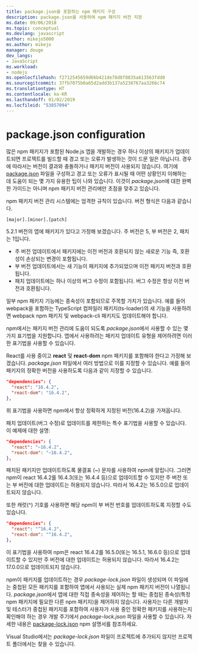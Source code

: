 ```yaml
---
title: package.json을 포함하는 npm 패키지 구성
description: package.json을 사용하여 npm 패키지 버전 지정
ms.date: 09/06/2018
ms.topic: conceptual
ms.devlang: javascript
author: mikejo5000
ms.author: mikejo
manager: douge
dev_langs:
- JavaScript
ms.workload:
- nodejs
ms.openlocfilehash: f2712545659d66b421de78d8f8835a613563fdd0
ms.sourcegitcommit: 37fb7075b0a65d2add3b137a5230767aa3266c74
ms.translationtype: HT
ms.contentlocale: ko-KR
ms.lasthandoff: 01/02/2019
ms.locfileid: "53857094"
---
```

# <a name="packagejson-configuration"></a>package.json configuration

많은 npm 패키지가 포함된 Node.js 앱을 개발하는 경우 하나 이상의 패키지가 업데이트되면 프로젝트를 빌드할 때 경고 또는 오류가 발생하는 것이 드문 일은 아닙니다. 경우에 따라서는 버전이 결과와 충돌하거나 패키지 버전이 사용되지 않습니다. 여기에 [package.json](https://docs.npmjs.com/files/package.json) 파일을 구성하고 경고 또는 오류가 표시될 때 어떤 상황인지 이해하는 데 도움이 되는 몇 가지 유용한 팁이 나와 있습니다. 이것이 *package.json*에 대한 완벽한 가이드는 아니며 npm 패키지 버전 관리에만 초점을 맞추고 있습니다.

npm 패키지 버전 관리 시스템에는 엄격한 규칙이 있습니다. 버전 형식은 다음과 같습니다.

    [major].[minor].[patch]

5.2.1 버전의 앱에 패키지가 있다고 가정해 보겠습니다. 주 버전은 5, 부 버전은 2, 패치는 1입니다.

* 주 버전 업데이트에서 패키지에는 이전 버전과 호환되지 않는 새로운 기능 즉, 호환성이 손상되는 변경이 포함됩니다.
* 부 버전 업데이트에서는 새 기능이 패키지에 추가되었으며 이전 패키지 버전과 호환됩니다.
* 패치 업데이트에는 하나 이상의 버그 수정이 포함됩니다. 버그 수정은 항상 이전 버전과 호환됩니다.

일부 npm 패키지 기능에는 종속성이 포함되므로 주목할 가치가 있습니다. 예를 들어 webpack을 포함하는 TypeScript 컴파일러 패키지(ts-loader)의 새 기능을 사용하려면 webpack npm 패키지 및 webpack-cli 패키지도 업데이트해야 합니다.

npm에서는 패키지 버전 관리에 도움이 되도록 *package.json*에서 사용할 수 있는 몇 가지 표기법을 지원합니다. 앱에서 사용하려는 패키지 업데이트 유형을 제어하려면 이러한 표기법을 사용할 수 있습니다.

React를 사용 중이고 **react** 및 **react-dom** npm 패키지를 포함해야 한다고 가정해 보겠습니다. *package.json* 파일에서 여러 방법으로 이를 지정할 수 있습니다. 예를 들어 패키지의 정확한 버전을 사용하도록 다음과 같이 지정할 수 있습니다.

  ```json
  "dependencies": {
    "react": "16.4.2",
    "react-dom": "16.4.2",
  },
  ```

위 표기법을 사용하면 npm에서 항상 정확하게 지정된 버전(16.4.2)을 가져옵니다.

패치 업데이트(버그 수정)로 업데이트를 제한하는 특수 표기법을 사용할 수 있습니다. 이 예제에 대한 설명:

  ```json
  "dependencies": {
    "react": "~16.4.2",
    "react-dom": "~16.4.2",
  },
  ```

패치된 패키지만 업데이트하도록 물결표 (~) 문자를 사용하여 npm에 알립니다. 그러면 npm이 react 16.4.2를 16.4.3(또는 16.4.4 등)으로 업데이트할 수 있지만 주 버전 또는 부 버전에 대한 업데이트는 허용되지 않습니다. 따라서 16.4.2는 16.5.0으로 업데이트되지 않습니다.

또한 캐럿(^) 기호를 사용하면 해당 npm이 부 버전 번호를 업데이트하도록 지정할 수도 있습니다.

  ```json
  "dependencies": {
    "react": "^16.4.2",
    "react-dom": "^16.4.2",
  },
  ```

이 표기법을 사용하여 npm은 react 16.4.2를 16.5.0(또는 16.5.1, 16.6.0 등)으로 업데이트할 수 있지만 주 버전에 대한 업데이트는 허용되지 않습니다. 따라서 16.4.2는 17.0.0으로 업데이트되지 않습니다.

npm이 패키지를 업데이트하는 경우 *package-lock.json* 파일이 생성되며 이 파일에는 중첩된 모든 패키지를 포함하여 앱에서 사용되는 실제 npm 패키지 버전이 나열됩니다. *package.json*에서 앱에 대한 직접 종속성을 제어하는 할 때는 중첩된 종속성(특정 npm 패키지에 필요한 다른 npm 패키지)을 제어하지 않습니다. 사용자는 다른 개발자 및 테스터가 중첩된 패키지를 포함하여 사용자가 사용 중인 정확한 패키지를 사용하는지 확인해야 하는 경우 개발 주기에서 *package-lock.json* 파일을 사용할 수 있습니다. 자세한 내용은 [package-lock.json](https://docs.npmjs.com/files/package-lock.json) npm 설명서를 참조하세요.

Visual Studio에서는 *package-lock.json* 파일이 프로젝트에 추가되지 않지만 프로젝트 폴더에서는 찾을 수 있습니다.
